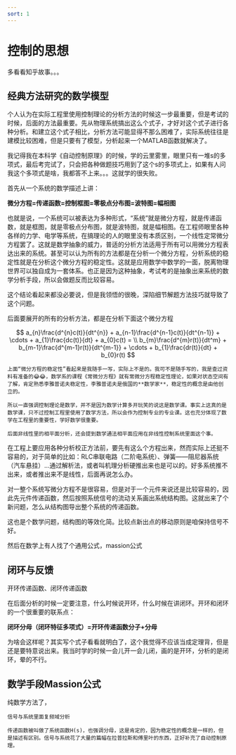 ```yaml
---
sort: 1
---
```


# 控制的思想

多看看知乎故事。。。



## 经典方法研究的数学模型

个人认为在实际工程里使用控制理论的分析方法的时候这一步最重要，但是考试的时候，后面的方法最重要。先从物理系统搞出这么个式子，才好对这个式子进行各种分析。和建立这个式子相比，分析方法可能显得不那么困难了，实际系统往往是建模比较困难，但是只要有了模型，分析起来一个MATLAB函数就解决了。

我记得我在本科学《自动控制原理》的时候，学的云里雾里，眼里只有一堆s的多项式，最后考完试了，只会把各种做题技巧用到了这个s的多项式上，如果有人问我这个多项式是啥，我都答不上来。。。这就学的很失败。


首先从一个系统的数学描述上讲：

**微分方程=传递函数=控制框图=零极点分布图=波特图=幅相图**


也就是说，一个系统可以被表达为多种形式，“系统”就是微分方程，就是传递函数，就是框图，就是零极点分布图，就是波特图，就是幅相图。在工程师眼里各种各样的力学、电学等系统，在搞理论的人的眼里没有本质区别，一个线性定常微分方程罢了。这就是数学抽象的威力，普适的分析方法适用于所有可以用微分方程表达出来的系统。甚至可以认为所有的方法都是在分析一个微分方程，分析系统的稳定性就是在分析这个微分方程的稳定性。这就是应用数学中数学的一面，脱离物理世界可以独自成为一套体系。也正是因为这种抽象，考试考的是抽象出来系统的数学分析手段，所以会做题反而比较容易。

这个结论看起来都没必要说，但是我领悟的很晚，深陷细节解题方法技巧就导致了这个问题。

后面要展开的所有的分析方法，都是在分析下面这个微分方程

$$
a_{n}\frac{d^{n}c(t)}{dt^{n}} + a_{n-1}\frac{d^{n-1}c(t)}{dt^{n-1}} + \cdots + a_{1}\frac{dc(t)}{dt} + a_{0}c(t) = \\
b_{m}\frac{d^{m}r(t)}{dt^m} + b_{m-1}\frac{d^{m-1}r(t)}{dt^{m-1}} + \cdots + b_{1}\frac{dr(t)}{dt} + b_{0}r(t)
$$


```tip
上面“微分方程的稳定性”看起来是我随手一写，实际上不是的。我可不是随手写的，我是查过资料有准备的😂😂，数学系的课程《常微分方程》就有常微分方程稳定性理论，如果对状态空间有了解，肯定熟悉李雅普诺夫稳定性，李雅普诺夫是俄国的**数学家**，稳定性的概念是由他创立的。

所以一直强调控制理论是数学，并不是因为数学计算多开玩笑的说这是数学课。事实上这真的是数学课，只不过控制工程里使用了数学方法，所以会作为控制专业的专业课。这也充分体现了数学在工程里的重要性，学好数学很重要。

后面非线性里的相平面分析，还会提到数学通法相平面应用在非线性控制系统里面这个事。
```

在工程上要应用各种分析校正方法前，要先有这么个方程出来，然而实际上还挺不容易的，对于简单的比如：RLC串联电路（二阶电系统）、弹簧——阻尼器系统（汽车悬挂）...通过解析法，或者叫机理分析硬推出来也是可以的。好多系统推不出来，或者推出来不是线性，后面再说怎么办。


对一整个系统写微分方程不是很容易，但是对于一个元件来说还是比较容易的，因此先元件传递函数，然后按照系统信号的流动关系画出系统结构图。这就出来了个新问题，怎么从结构图导出整个系统的传递函数。

这也是个数学问题，结构图的等效化简。比较点新出点的移动原则是咱保持信号不好。

然后在数学上有人找了个通用公式，massion公式


## 闭环与反馈

开环传递函数、闭环传递函数

在后面分析的时候一定要注意，什么时候说开环，什么时候在讲闭环。开环和闭环的一个很重要的联系点：

**闭环分母（闭环特征多项式）=开环传递函数分子+分母**

为啥会这样呢？其实写个式子看看就明白了，这个我觉得不应该当成定理背，但是还是要特意说出来。我当时学的时候一会儿开一会儿闭，画的是开环，分析的是闭环，晕的不行。

## 数学手段Massion公式

纯数学方法了，



```note
信号与系统里面复频域分析

传递函数被叫做了系统函数H(s)，也强调分母，这是肯定的，因为稳定性的概念是一样的，但是描述有区别。信号与系统花了大量的篇幅在拉普拉斯和傅里叶的东西，正好补充了自动控制原理。

```




